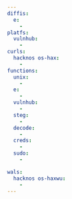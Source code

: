 ```yaml
---
diffis:
  e:
    -
platfs:
  vulnhub:
    -
curls:
  hacknos os-hax:
    -
functions:
  unix:
    -
  e:
    -
  vulnhub:
    -
  steg:
    -
  decode:
    -
  creds:
    -
  sudo:
    -

wals:
  hacknos os-haxwu:
    -
---
```

